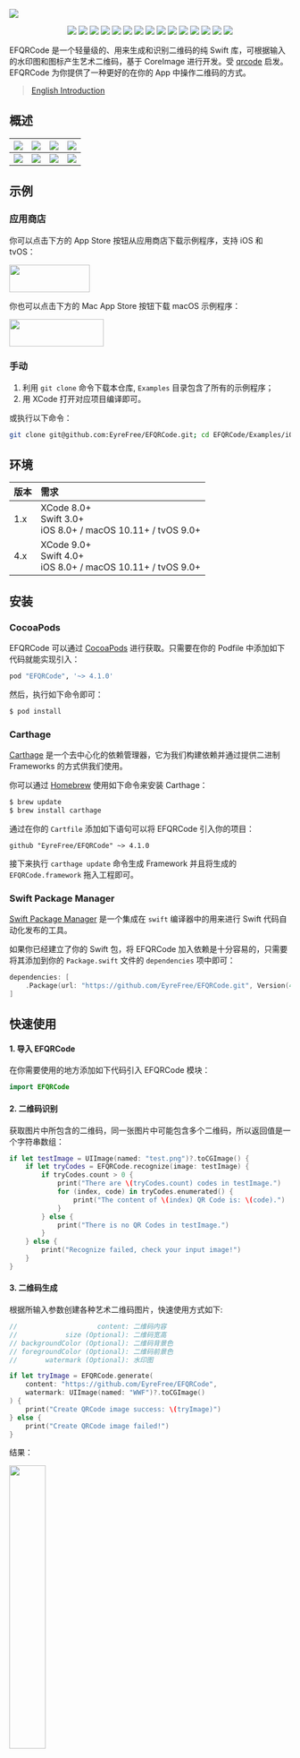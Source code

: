 ![](https://raw.githubusercontent.com/EyreFree/EFQRCode/assets/EFQRCode.jpg)

<p align="center">
<a href="https://travis-ci.org/EyreFree/EFQRCode"><img src="http://img.shields.io/travis/EyreFree/EFQRCode.svg"></a>
<a href="https://codecov.io/gh/EyreFree/EFQRCode"><img src="https://codecov.io/gh/EyreFree/EFQRCode/branch/master/graph/badge.svg"></a>
<a href="https://github.com/Carthage/Carthage/"><img src="https://img.shields.io/badge/Carthage-compatible-4BC51D.svg?style=flat"></a>
<a href="https://swift.org/package-manager/"><img src="https://img.shields.io/badge/SPM-ready-orange.svg"></a>
<a href="http://cocoapods.org/pods/EFQRCode"><img src="https://img.shields.io/cocoapods/v/EFQRCode.svg?style=flat"></a>
<a href="http://cocoapods.org/pods/EFQRCode"><img src="https://img.shields.io/cocoapods/p/EFQRCode.svg?style=flat"></a>
<a href="https://github.com/apple/swift"><img src="https://img.shields.io/badge/language-swift-orange.svg"></a>
<a href="https://codebeat.co/projects/github-com-eyrefree-efqrcode-master"><img src="https://codebeat.co/badges/01f53e9d-542c-4c22-adc7-d1dbff0d2a6f"></a>
<a href="https://raw.githubusercontent.com/EyreFree/EFQRCode/master/LICENSE"><img src="https://img.shields.io/cocoapods/l/EFQRCode.svg?style=flat"></a>
<a href="https://gitter.im/EFQRCode/Lobby"><img src="https://img.shields.io/gitter/room/EyreFree/EFQRCode.svg"></a>
<a href="#backers" alt="sponsors on Open Collective"><img src="https://opencollective.com/EFQRCode/backers/badge.svg" /></a>
<a href="#sponsors" alt="Sponsors on Open Collective"><img src="https://opencollective.com/EFQRCode/sponsors/badge.svg" /></a>
<a href="https://twitter.com/EyreFree777"><img src="https://img.shields.io/badge/twitter-@EyreFree777-blue.svg?style=flat"></a>
<a href="http://weibo.com/eyrefree777"><img src="https://img.shields.io/badge/weibo-@EyreFree-red.svg?style=flat"></a>
<img src="https://img.shields.io/badge/made%20with-%3C3-orange.svg">
</p>

EFQRCode 是一个轻量级的、用来生成和识别二维码的纯 Swift 库，可根据输入的水印图和图标产生艺术二维码，基于 CoreImage 进行开发。受 [qrcode](https://github.com/sylnsfar/qrcode) 启发。EFQRCode 为你提供了一种更好的在你的 App 中操作二维码的方式。

> [English Introduction](https://github.com/EyreFree/EFQRCode/blob/master/README.md)

## 概述

![](https://raw.githubusercontent.com/EyreFree/EFQRCode/assets/QRCode5.jpg)|![](https://raw.githubusercontent.com/EyreFree/EFQRCode/assets/QRCode6.jpg)|![](https://raw.githubusercontent.com/EyreFree/EFQRCode/assets/QRCode7.jpg)|![](https://raw.githubusercontent.com/EyreFree/EFQRCode/assets/QRCode8.jpg)  
:---------------------:|:---------------------:|:---------------------:|:---------------------:
![](https://raw.githubusercontent.com/EyreFree/EFQRCode/assets/QRCodeGIF1.gif)|![](https://raw.githubusercontent.com/EyreFree/EFQRCode/assets/QRCodeGIF2.gif)|![](https://raw.githubusercontent.com/EyreFree/EFQRCode/assets/QRCodeGIF7.gif)|![](https://raw.githubusercontent.com/EyreFree/EFQRCode/assets/QRCodeGIF8.gif)  

## 示例

### 应用商店

你可以点击下方的 App Store 按钮从应用商店下载示例程序，支持 iOS 和 tvOS：

<a target='_blank' href='https://itunes.apple.com/cn/app/EFQRCode/id1242337058?mt=8'>
	<img src='https://raw.githubusercontent.com/EyreFree/EFQRCode/assets/icon/AppStore.jpeg' width='144' height='49'/>
</a>

你也可以点击下方的 Mac App Store 按钮下载 macOS 示例程序：

<a target='_blank' href='https://itunes.apple.com/cn/app/EFQRCode/id1306793539?mt=8'>
	<img src='https://raw.githubusercontent.com/EyreFree/EFQRCode/assets/icon/AppStoreMac.png' width='168.5' height='49'/>
</a>

### 手动

1. 利用 `git clone` 命令下载本仓库, `Examples` 目录包含了所有的示例程序；
2. 用 XCode 打开对应项目编译即可。

或执行以下命令：

```bash
git clone git@github.com:EyreFree/EFQRCode.git; cd EFQRCode/Examples/iOS; open 'iOS Example.xcodeproj'
```

## 环境

| 版本    | 需求                                                             |
|:--------|:----------------------------------------------------------------|
| 1.x     | XCode 8.0+<br>Swift 3.0+<br>iOS 8.0+ / macOS 10.11+ / tvOS 9.0+ |
| 4.x     | XCode 9.0+<br>Swift 4.0+<br>iOS 8.0+ / macOS 10.11+ / tvOS 9.0+ |

## 安装

### CocoaPods

EFQRCode 可以通过 [CocoaPods](http://cocoapods.org) 进行获取。只需要在你的 Podfile 中添加如下代码就能实现引入：

```ruby
pod "EFQRCode", '~> 4.1.0'
```

然后，执行如下命令即可：

```bash
$ pod install
```

### Carthage

[Carthage](https://github.com/Carthage/Carthage) 是一个去中心化的依赖管理器，它为我们构建依赖并通过提供二进制 Frameworks 的方式供我们使用。

你可以通过 [Homebrew](http://brew.sh/) 使用如下命令来安装 Carthage：

```bash
$ brew update
$ brew install carthage
```

通过在你的 `Cartfile` 添加如下语句可以将 EFQRCode 引入你的项目：

```ogdl
github "EyreFree/EFQRCode" ~> 4.1.0
```

接下来执行 `carthage update` 命令生成 Framework 并且将生成的 `EFQRCode.framework` 拖入工程即可。

### Swift Package Manager

[Swift Package Manager](https://swift.org/package-manager/) 是一个集成在 `swift` 编译器中的用来进行 Swift 代码自动化发布的工具。

如果你已经建立了你的 Swift 包，将 EFQRCode 加入依赖是十分容易的，只需要将其添加到你的 `Package.swift` 文件的 `dependencies` 项中即可：

```swift
dependencies: [
    .Package(url: "https://github.com/EyreFree/EFQRCode.git", Version(4, 1, 0))
]
```

## 快速使用

#### 1. 导入 EFQRCode

在你需要使用的地方添加如下代码引入 EFQRCode 模块：

```swift
import EFQRCode
```

#### 2. 二维码识别

获取图片中所包含的二维码，同一张图片中可能包含多个二维码，所以返回值是一个字符串数组：

```swift
if let testImage = UIImage(named: "test.png")?.toCGImage() {
    if let tryCodes = EFQRCode.recognize(image: testImage) {
        if tryCodes.count > 0 {
            print("There are \(tryCodes.count) codes in testImage.")
            for (index, code) in tryCodes.enumerated() {
                print("The content of \(index) QR Code is: \(code).")
            }
        } else {
            print("There is no QR Codes in testImage.")
        }
    } else {
        print("Recognize failed, check your input image!")
    }
}
```

#### 3. 二维码生成

根据所输入参数创建各种艺术二维码图片，快速使用方式如下:

```swift
//                    content: 二维码内容
//            size (Optional): 二维码宽高
// backgroundColor (Optional): 二维码背景色
// foregroundColor (Optional): 二维码前景色
//       watermark (Optional): 水印图
```

```swift
if let tryImage = EFQRCode.generate(
    content: "https://github.com/EyreFree/EFQRCode",
    watermark: UIImage(named: "WWF")?.toCGImage()
) {
    print("Create QRCode image success: \(tryImage)")
} else {
    print("Create QRCode image failed!")
}
```

结果：

<img src="https://raw.githubusercontent.com/EyreFree/EFQRCode/assets/sample1.jpg" width = "36%"/>

#### 4. 动态二维码

可通过 EFQRCode 的类方法 generateWithGIF 来创建 GIF 二维码，使用方式如下：

```swift
//                  data: 输入的 GIF 图片的数据
//             generator: 一个用来获取设置的 EFQRCodeGenerator 对象
// pathToSave (Optional): 用来存储 GIF 的路径，默认不填的话会存储在临时路径
//      delay (Optional): 输出的动态 QRCode 的帧间延时，默认不填的话从输入的 GIF 图片获取
//  loopCount (Optional): 输出的动态 QRCode 的循环次数，默认不填的话从输入的 GIF 图片获取
```

```swift
if let qrcodeData = EFQRCode.generateWithGIF(data: data, generator: generator) {
    print("Create QRCode image success.")
} else {
    print("Create QRCode image failed!")
}
```

你可以通过查看 Demo 代码的方式来获取更多信息，结果预览：

<img src="https://raw.githubusercontent.com/EyreFree/EFQRCode/assets/QRCodeGIF6.gif" width = "42%"/>

#### 5. 接下来

查看 [用户手册](https://github.com/EyreFree/EFQRCode/blob/master/USERGUIDE_CN.md) 了解更多细节。

## 待办

- [x] 支持 GIF 动图
- [ ] 支持更多样式

## 备注

1. 请选用对比度较高的前景色和背景色组合；
2. 想要提高生成二维码的清晰度可以选择使用 `magnificatio` 替代 `size`，或适当提高它们的数值；
3. 放大倍数过高／边长过大／二维码内容过多可能会导致生成失败；
4. 建议对生成的二维码进行测试后投入使用，例如微信能够扫描成功并不代表支付宝也能成功扫描，请务必根据您的具体业务需要做有针对性的测试；
5. 若有任何问题，期待得到您的反馈，`Issue` 和 `Pull request` 都是受欢迎的。

备注的备注：好用的话可以给个`星星`，蟹蟹，QAQ...

## 其它平台／语言

平台／语言|链接
:-------------------------|:-------------------------
Java|[https://github.com/SumiMakito/AwesomeQRCode](https://github.com/SumiMakito/AwesomeQRCode)
JavaScript|[https://github.com/SumiMakito/Awesome-qr.js](https://github.com/SumiMakito/Awesome-qr.js)
Kotlin|[https://github.com/SumiMakito/AwesomeQRCode-Kotlin](https://github.com/SumiMakito/AwesomeQRCode-Kotlin)
Python|[https://github.com/sylnsfar/qrcode](https://github.com/sylnsfar/qrcode)

## 贡献者

这个项目的存在多亏了所有贡献的人。 [[Contribute](CONTRIBUTING.md)]

<a href="https://opencollective.com/EFQRCode#contributors"><img src="https://opencollective.com/EFQRCode/contributors.svg?width=890" /></a>

## 支持者

感谢所有的支持者！ 🙏 [[Become a backer](https://opencollective.com/EFQRCode#backer)]

<a href="https://opencollective.com/EFQRCode#backers" target="_blank"><img src="https://opencollective.com/EFQRCode/backers.svg?width=890"></a>

## 赞助商

通过成为赞助商来支持这个项目，您的徽标将显示在这里并且链接到您的网站。 [[Become a sponsor](https://opencollective.com/EFQRCode#sponsor)]

<a href="https://opencollective.com/EFQRCode/sponsor/0/website" target="_blank"><img src="https://opencollective.com/EFQRCode/sponsor/0/avatar.svg"></a>
<a href="https://opencollective.com/EFQRCode/sponsor/1/website" target="_blank"><img src="https://opencollective.com/EFQRCode/sponsor/1/avatar.svg"></a>
<a href="https://opencollective.com/EFQRCode/sponsor/2/website" target="_blank"><img src="https://opencollective.com/EFQRCode/sponsor/2/avatar.svg"></a>
<a href="https://opencollective.com/EFQRCode/sponsor/3/website" target="_blank"><img src="https://opencollective.com/EFQRCode/sponsor/3/avatar.svg"></a>
<a href="https://opencollective.com/EFQRCode/sponsor/4/website" target="_blank"><img src="https://opencollective.com/EFQRCode/sponsor/4/avatar.svg"></a>
<a href="https://opencollective.com/EFQRCode/sponsor/5/website" target="_blank"><img src="https://opencollective.com/EFQRCode/sponsor/5/avatar.svg"></a>
<a href="https://opencollective.com/EFQRCode/sponsor/6/website" target="_blank"><img src="https://opencollective.com/EFQRCode/sponsor/6/avatar.svg"></a>
<a href="https://opencollective.com/EFQRCode/sponsor/7/website" target="_blank"><img src="https://opencollective.com/EFQRCode/sponsor/7/avatar.svg"></a>
<a href="https://opencollective.com/EFQRCode/sponsor/8/website" target="_blank"><img src="https://opencollective.com/EFQRCode/sponsor/8/avatar.svg"></a>
<a href="https://opencollective.com/EFQRCode/sponsor/9/website" target="_blank"><img src="https://opencollective.com/EFQRCode/sponsor/9/avatar.svg"></a>

## 联系

Email: [eyrefree@eyrefree.org](mailto:eyrefree@eyrefree.org)   
Weibo: [@EyreFree](http://weibo.com/eyrefree777)   
Twitter: [@EyreFree777](https://twitter.com/EyreFree777)   

## 协议

![](https://upload.wikimedia.org/wikipedia/commons/thumb/f/f8/License_icon-mit-88x31-2.svg/128px-License_icon-mit-88x31-2.svg.png)

EFQRCode 基于 MIT 协议进行分发和使用，更多信息参见协议文件。
